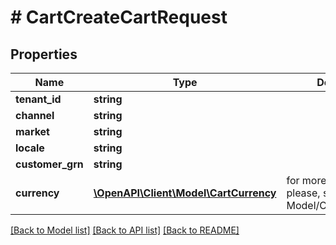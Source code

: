 # # CartCreateCartRequest


## Properties 


Name | Type | Description | Notes
------------ | ------------- | ------------- | -------------
**tenant_id**| **string** |   | [optional]
**channel**| **string** |   | [optional]
**market**| **string** |   | [optional]
**locale**| **string** |   | [optional]
**customer_grn**| **string** |   | [optional]
**currency**| [**\OpenAPI\Client\Model\CartCurrency**](CartCurrency.md) |  for more information please, see Model/CartCurrency.php  | [optional]


[[Back to Model list]](../../README.md#models) [[Back to API list]](../../README.md#endpoints) [[Back to README]](../../README.md)

